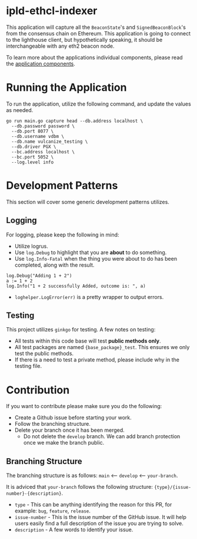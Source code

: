 # ipld-ethcl-indexer

This application will capture all the `BeaconState`'s and `SignedBeaconBlock`'s from the consensus chain on Ethereum. This application is going to connect to the lighthouse client, but hypothetically speaking, it should be interchangeable with any eth2 beacon node.

To learn more about the applications individual components, please read the [application components](/application_component.md).

# Running the Application

To run the application, utilize the following command, and update the values as needed.

```
go run main.go capture head --db.address localhost \
  --db.password password \
  --db.port 8077 \
  --db.username vdbm \
  --db.name vulcanize_testing \
  --db.driver PGX \
  --bc.address localhost \
  --bc.port 5052 \
  --log.level info
```

# Development Patterns

This section will cover some generic development patterns utilizes.

## Logging

For logging, please keep the following in mind:

- Utilize logrus.
- Use `log.Debug` to highlight that you are **about** to do something.
- Use `log.Info-Fatal` when the thing you were about to do has been completed, along with the result.

```
log.Debug("Adding 1 + 2")
a := 1 + 2
log.Info("1 + 2 successfully Added, outcome is: ", a)
```

- `loghelper.LogError(err)` is a pretty wrapper to output errors.

## Testing

This project utilizes `ginkgo` for testing. A few notes on testing:

- All tests within this code base will test **public methods only**.
- All test packages are named `{base_package}_test`. This ensures we only test the public methods.
- If there is a need to test a private method, please include why in the testing file.

# Contribution

If you want to contribute please make sure you do the following:

- Create a Github issue before starting your work.
- Follow the branching structure.
- Delete your branch once it has been merged.
  - Do not delete the `develop` branch. We can add branch protection once we make the branch public.

## Branching Structure

The branching structure is as follows: `main` <-- `develop` <-- `your-branch`.

It is adviced that `your-branch` follows the following structure: `{type}/{issue-number}-{description}`.

- `type` - This can be anything identifying the reason for this PR, for example: `bug`, `feature`, `release`.
- `issue-number` - This is the issue number of the GitHub issue. It will help users easily find a full description of the issue you are trying to solve.
- `description` - A few words to identify your issue.
